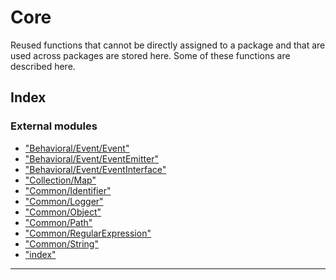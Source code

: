 
Core
====

Reused functions that cannot be directly assigned to a package and that are used across packages are stored here. Some of these functions are described here.

## Index

### External modules

* ["Behavioral/Event/Event"](modules/_behavioral_event_event_.md)
* ["Behavioral/Event/EventEmitter"](modules/_behavioral_event_eventemitter_.md)
* ["Behavioral/Event/EventInterface"](modules/_behavioral_event_eventinterface_.md)
* ["Collection/Map"](modules/_collection_map_.md)
* ["Common/Identifier"](modules/_common_identifier_.md)
* ["Common/Logger"](modules/_common_logger_.md)
* ["Common/Object"](modules/_common_object_.md)
* ["Common/Path"](modules/_common_path_.md)
* ["Common/RegularExpression"](modules/_common_regularexpression_.md)
* ["Common/String"](modules/_common_string_.md)
* ["index"](modules/_index_.md)

---


